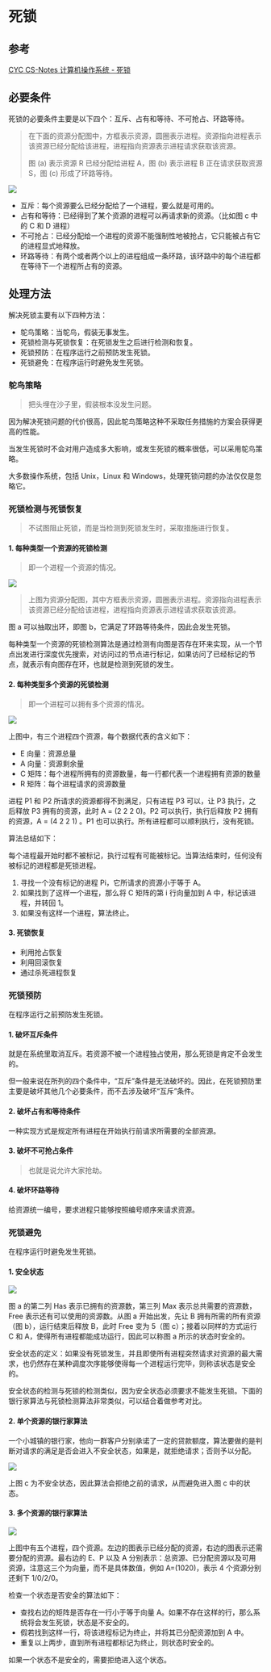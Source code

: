 # 死锁

## 参考

[CYC CS-Notes 计算机操作系统 - 死锁](http://www.cyc2018.xyz/%E8%AE%A1%E7%AE%97%E6%9C%BA%E5%9F%BA%E7%A1%80/%E6%93%8D%E4%BD%9C%E7%B3%BB%E7%BB%9F%E5%9F%BA%E7%A1%80/%E8%AE%A1%E7%AE%97%E6%9C%BA%E6%93%8D%E4%BD%9C%E7%B3%BB%E7%BB%9F%20-%20%E6%AD%BB%E9%94%81.html)

## 必要条件

死锁的必要条件主要是以下四个：互斥、占有和等待、不可抢占、环路等待。

> 在下面的资源分配图中，方框表示资源，圆圈表示进程。资源指向进程表示该资源已经分配给该进程，进程指向资源表示进程请求获取该资源。
>
> 图 (a) 表示资源 R 已经分配给进程 A，图 (b) 表示进程 B 正在请求获取资源 S，图 (c) 形成了环路等待。

![](https://cs-notes-1256109796.cos.ap-guangzhou.myqcloud.com/c037c901-7eae-4e31-a1e4-9d41329e5c3e.png)

* 互斥：每个资源要么已经分配给了一个进程，要么就是可用的。
* 占有和等待：已经得到了某个资源的进程可以再请求新的资源。（比如图 c 中的 C 和 D 进程）
* 不可抢占：已经分配给一个进程的资源不能强制性地被抢占，它只能被占有它的进程显式地释放。
* 环路等待：有两个或者两个以上的进程组成一条环路，该环路中的每个进程都在等待下一个进程所占有的资源。

## 处理方法

解决死锁主要有以下四种方法：

* 鸵鸟策略：当鸵鸟，假装无事发生。
* 死锁检测与死锁恢复：在死锁发生之后进行检测和恢复。
* 死锁预防：在程序运行之前预防发生死锁。
* 死锁避免：在程序运行时避免发生死锁。

### 鸵鸟策略

> 把头埋在沙子里，假装根本没发生问题。

因为解决死锁问题的代价很高，因此鸵鸟策略这种不采取任务措施的方案会获得更高的性能。

当发生死锁时不会对用户造成多大影响，或发生死锁的概率很低，可以采用鸵鸟策略。

大多数操作系统，包括 Unix，Linux 和 Windows，处理死锁问题的办法仅仅是忽略它。

### 死锁检测与死锁恢复

> 不试图阻止死锁，而是当检测到死锁发生时，采取措施进行恢复。

#### 1. 每种类型一个资源的死锁检测

> 即一个进程一个资源的情况。

![](https://cs-notes-1256109796.cos.ap-guangzhou.myqcloud.com/b1fa0453-a4b0-4eae-a352-48acca8fff74.png)

> 上图为资源分配图，其中方框表示资源，圆圈表示进程。资源指向进程表示该资源已经分配给该进程，进程指向资源表示进程请求获取该资源。

图 a 可以抽取出环，即图 b，它满足了环路等待条件，因此会发生死锁。

每种类型一个资源的死锁检测算法是通过检测有向图是否存在环来实现，从一个节点出发进行深度优先搜索，对访问过的节点进行标记，如果访问了已经标记的节点，就表示有向图存在环，也就是检测到死锁的发生。

#### 2. 每种类型多个资源的死锁检测

> 即一个进程可以拥有多个资源的情况。

![](https://cs-notes-1256109796.cos.ap-guangzhou.myqcloud.com/e1eda3d5-5ec8-4708-8e25-1a04c5e11f48.png)

上图中，有三个进程四个资源，每个数据代表的含义如下：

* E 向量：资源总量
* A 向量：资源剩余量
* C 矩阵：每个进程所拥有的资源数量，每一行都代表一个进程拥有资源的数量
* R 矩阵：每个进程请求的资源数量

进程 P1 和 P2 所请求的资源都得不到满足，只有进程 P3 可以，让 P3 执行，之后释放 P3 拥有的资源，此时 A = (2 2 2 0)。P2 可以执行，执行后释放 P2 拥有的资源，A = (4 2 2 1) 。P1 也可以执行。所有进程都可以顺利执行，没有死锁。

算法总结如下：

每个进程最开始时都不被标记，执行过程有可能被标记。当算法结束时，任何没有被标记的进程都是死锁进程。

1. 寻找一个没有标记的进程 Pi，它所请求的资源小于等于 A。
2. 如果找到了这样一个进程，那么将 C 矩阵的第 i 行向量加到 A 中，标记该进程，并转回 1。
3. 如果没有这样一个进程，算法终止。

#### 3. 死锁恢复

* 利用抢占恢复
* 利用回滚恢复
* 通过杀死进程恢复

### 死锁预防

在程序运行之前预防发生死锁。

#### 1. 破坏互斥条件

就是在系统里取消互斥。若资源不被一个进程独占使用，那么死锁是肯定不会发生的。

但一般来说在所列的四个条件中，“互斥”条件是无法破坏的。因此，在死锁预防里主要是破坏其他几个必要条件，而不去涉及破坏“互斥”条件。

#### 2. 破坏占有和等待条件

一种实现方式是规定所有进程在开始执行前请求所需要的全部资源。

#### 3. 破坏不可抢占条件

> 也就是说允许大家抢劫。

#### 4. 破坏环路等待

给资源统一编号，要求进程只能够按照编号顺序来请求资源。

### 死锁避免

在程序运行时避免发生死锁。

#### 1. 安全状态

![](https://cs-notes-1256109796.cos.ap-guangzhou.myqcloud.com/ed523051-608f-4c3f-b343-383e2d194470.png)

图 a 的第二列 Has 表示已拥有的资源数，第三列 Max 表示总共需要的资源数，Free 表示还有可以使用的资源数。从图 a 开始出发，先让 B 拥有所需的所有资源（图 b），运行结束后释放 B，此时 Free 变为 5（图 c）；接着以同样的方式运行 C 和 A，使得所有进程都能成功运行，因此可以称图 a 所示的状态时安全的。

安全状态的定义：如果没有死锁发生，并且即使所有进程突然请求对资源的最大需求，也仍然存在某种调度次序能够使得每一个进程运行完毕，则称该状态是安全的。

安全状态的检测与死锁的检测类似，因为安全状态必须要求不能发生死锁。下面的银行家算法与死锁检测算法非常类似，可以结合着做参考对比。

#### 2. 单个资源的银行家算法

一个小城镇的银行家，他向一群客户分别承诺了一定的贷款额度，算法要做的是判断对请求的满足是否会进入不安全状态，如果是，就拒绝请求；否则予以分配。

![](https://cs-notes-1256109796.cos.ap-guangzhou.myqcloud.com/d160ec2e-cfe2-4640-bda7-62f53e58b8c0.png)

上图 c 为不安全状态，因此算法会拒绝之前的请求，从而避免进入图 c 中的状态。

#### 3. 多个资源的银行家算法

![](https://cs-notes-1256109796.cos.ap-guangzhou.myqcloud.com/62e0dd4f-44c3-43ee-bb6e-fedb9e068519.png)

上图中有五个进程，四个资源。左边的图表示已经分配的资源，右边的图表示还需要分配的资源。最右边的 E、P 以及 A 分别表示：总资源、已分配资源以及可用资源，注意这三个为向量，而不是具体数值，例如 A=(1020)，表示 4 个资源分别还剩下 1/0/2/0。

检查一个状态是否安全的算法如下：

* 查找右边的矩阵是否存在一行小于等于向量 A。如果不存在这样的行，那么系统将会发生死锁，状态是不安全的。
* 假若找到这样一行，将该进程标记为终止，并将其已分配资源加到 A 中。
* 重复以上两步，直到所有进程都标记为终止，则状态时安全的。

如果一个状态不是安全的，需要拒绝进入这个状态。
